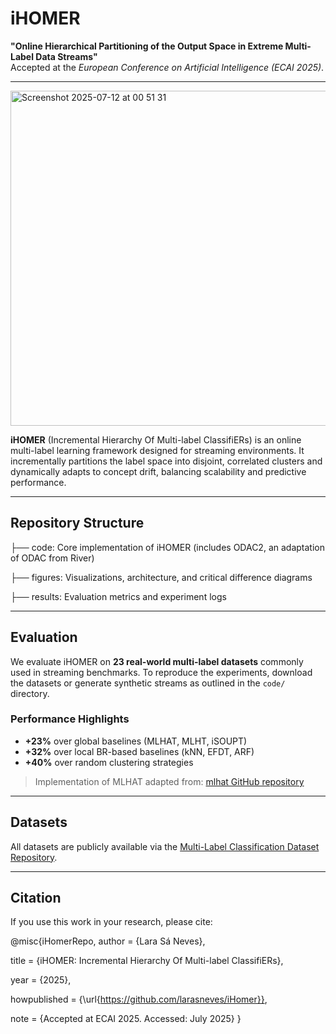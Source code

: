 # iHOMER

**"Online Hierarchical Partitioning of the Output Space in Extreme Multi-Label Data Streams"**  
Accepted at the *European Conference on Artificial Intelligence (ECAI 2025)*.

---
<img width="738" height="536" alt="Screenshot 2025-07-12 at 00 51 31" src="https://github.com/user-attachments/assets/2573f8ac-81c3-44c9-84d1-b24d256257a7" />

**iHOMER** (Incremental Hierarchy Of Multi-label ClassifiERs) is an online multi-label learning framework designed for streaming environments. It incrementally partitions the label space into disjoint, correlated clusters and dynamically adapts to concept drift, balancing scalability and predictive performance.

---

##  Repository Structure
├── code:          Core implementation of iHOMER (includes ODAC2, an adaptation of ODAC from River)


├── figures:      Visualizations, architecture, and critical difference diagrams


├── results:      Evaluation metrics and experiment logs

---

## Evaluation

We evaluate iHOMER on **23 real-world multi-label datasets** commonly used in streaming benchmarks. To reproduce the experiments, download the datasets or generate synthetic streams as outlined in the `code/` directory.

### Performance Highlights

- **+23%** over global baselines (MLHAT, MLHT, iSOUPT)  
- **+32%** over local BR-based baselines (kNN, EFDT, ARF)  
- **+40%** over random clustering strategies  

> Implementation of MLHAT adapted from: [mlhat GitHub repository](https://github.com/aestebant/mlhat)

---

## Datasets

All datasets are publicly available via the [Multi-Label Classification Dataset Repository](https://www.uco.es/kdis/mllresources/).

---

## Citation

If you use this work in your research, please cite:


@misc{iHomerRepo,
  author       = {Lara Sá Neves},

  
  title        = {iHOMER: Incremental Hierarchy Of Multi-label ClassifiERs},

  
  year         = {2025},

  
  howpublished = {\url{https://github.com/larasneves/iHomer}},

  
  note         = {Accepted at ECAI 2025. Accessed: July 2025}
}
